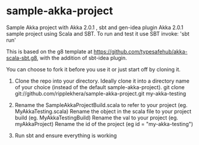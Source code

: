 sample-akka-project
===================

Sample Akka project with Akka 2.0.1 , sbt and gen-idea plugin
Akka 2.0.1 sample project using Scala and SBT.
To run and test it use SBT invoke: 'sbt run'

This is based on the g8 template at https://github.com/typesafehub/akka-scala-sbt.g8, with the addition of sbt-idea plugin. 

You can choose to fork it before you use it or just start off by cloning it.
1. Clone the repo into your directory. Ideally clone it into a directory name of your choice (instead of the default sample-akka-project). 
git clone git://github.com/ripplekhera/sample-akka-project.git my-akka-testing

2. Rename the SampleAkkaProjectBuild.scala to refer to your project (eg. MyAkkaTesting.scala)
Rename the object in the scala file to your project build (eg. MyAkkaTestingBuild)
Rename the val to your project (eg. myAkkaProject)
Rename the id of the project (eg id = "my-akka-testing")

3. Run sbt and ensure everything is working